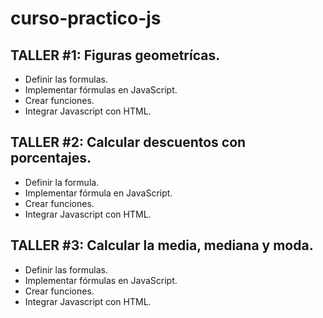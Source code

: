 # curso-practico-js


## TALLER #1: Figuras geometrícas.

- Definir las formulas.
- Implementar fórmulas en JavaScript.
- Crear funciones.
- Integrar Javascript con HTML.

## TALLER #2: Calcular descuentos con porcentajes.

- Definir la formula.
- Implementar fórmula en JavaScript.
- Crear funciones.
- Integrar Javascript con HTML.

## TALLER #3: Calcular la media, mediana y moda.

- Definir las formulas.
- Implementar fórmulas en JavaScript.
- Crear funciones.
- Integrar Javascript con HTML.
